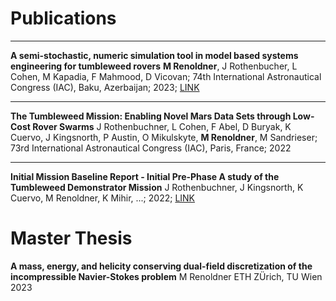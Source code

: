 
# Publications


-------------------

**A semi-stochastic, numeric simulation tool in model based systems engineering for tumbleweed rovers**
**M Renoldner**, J Rothenbucher, L Cohen, M Kapadia, F Mahmood, D Vicovan; 74th International Astronautical Congress (IAC), Baku, Azerbaijan; 2023; [LINK]()

-------------------

**The Tumbleweed Mission: Enabling Novel Mars Data Sets through Low-Cost Rover Swarms**
J Rothenbuchner, L Cohen, F Abel, D Buryak, K Cuervo, J Kingsnorth, P Austin, O Mikulskyte, **M Renoldner**, M Sandrieser; 73rd International Astronautical Congress (IAC), Paris, France; 2022

-------------------

**Initial Mission Baseline Report - Initial Pre-Phase A study of the Tumbleweed Demonstrator Mission**
J Rothenbuchner, J Kingsnorth, K Cuervo, M Renoldner, K Mihir, ...; 2022; [LINK](https://www.teamtumbleweed.eu/development/wp-content/uploads/2022/09/Project_1_Deadline_1_Report.pdf)


# Master Thesis

**A mass, energy, and helicity conserving dual-field discretization of the incompressible Navier-Stokes problem**
M Renoldner
ETH ZÜrich, TU Wien
2023
